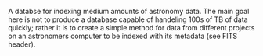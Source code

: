 A databse for indexing medium amounts of astronomy data. The main goal here is not to produce a database capable of handeling 100s of TB of data quickly; rather it is to create a simple method for data from different projects on an astronomers computer to be indexed with its metadata (see FITS header).
